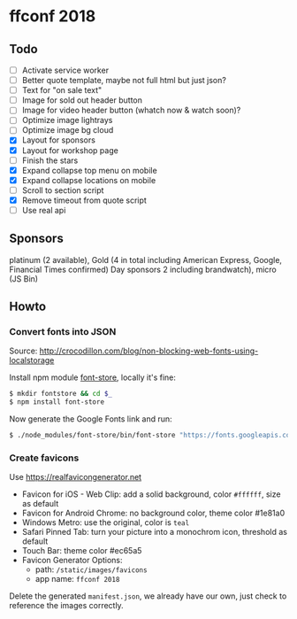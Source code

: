 # ffconf 2018

## Todo

- [ ] Activate service worker
- [ ] Better quote template, maybe not full html but just json?
- [ ] Text for "on sale text"
- [ ] Image for sold out header button
- [ ] Image for video header button (whatch now & watch soon)?
- [ ] Optimize image lightrays
- [ ] Optimize image bg cloud
- [x] Layout for sponsors
- [x] Layout for workshop page
- [ ] Finish the stars
- [x] Expand collapse top menu on mobile
- [x] Expand collapse locations on mobile
- [ ] Scroll to section script
- [x] Remove timeout from quote script
- [ ] Use real api

## Sponsors

platinum (2 available), Gold (4 in total including American Express, Google, Financial Times confirmed) Day sponsors 2 including brandwatch), micro (JS Bin)

## Howto

### Convert fonts into JSON

Source: http://crocodillon.com/blog/non-blocking-web-fonts-using-localstorage

Install npm module [font-store](https://github.com/CrocoDillon/font-store), locally it's fine:

```bash
$ mkdir fontstore && cd $_
$ npm install font-store
```

Now generate the Google Fonts link and run:

```bash
$ ./node_modules/font-store/bin/font-store "https://fonts.googleapis.com/css?family=Anonymous+Pro|Rubik:700"
```

### Create favicons

Use https://realfavicongenerator.net

- Favicon for iOS - Web Clip: add a solid background, color `#ffffff`, size as default
- Favicon for Android Chrome: no background color, theme color #1e81a0
- Windows Metro: use the original, color is `teal`
- Safari Pinned Tab: turn your picture into a monochrom icon, threshold as default
- Touch Bar: theme color #ec65a5
- Favicon Generator Options:
  - path: `/static/images/favicons`
  - app name: `ffconf 2018`

Delete the generated `manifest.json`, we already have our own, just check to reference the images correctly.
